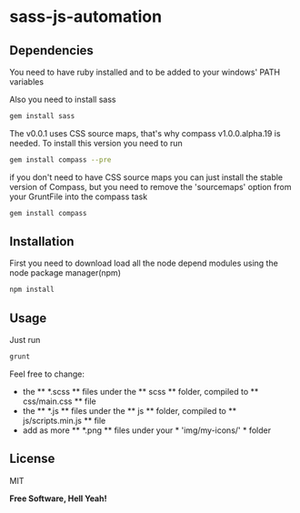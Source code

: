 sass-js-automation
==================


Dependencies
--------------

You need to have ruby installed and to be added to your windows' PATH variables

Also you need to install sass

```sh
gem install sass
```

The v0.0.1 uses CSS source maps, that's why compass v1.0.0.alpha.19 is needed. To install this version you need to run  

```sh
gem install compass --pre
```

if you don't need to have CSS source maps you can just install the stable version of Compass, but you need to remove the 'sourcemaps' option from your GruntFile into the compass task

```sh
gem install compass
```

Installation
--------------

First you need to download load all the node depend modules using the node package manager(npm)

```sh
npm install
```



Usage
----

Just run

```sh
grunt
```

Feel free to change: 
- the ** *.scss ** files under the ** scss ** folder, compiled to ** css/main.css ** file
- the ** *.js ** files under the ** js ** folder, compiled to ** js/scripts.min.js ** file
- add as more ** *.png ** files under your * 'img/my-icons/' * folder


License
----

MIT

**Free Software, Hell Yeah!**